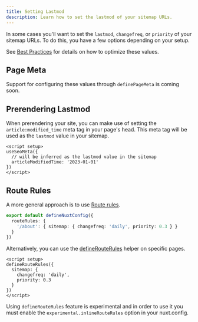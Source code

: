 ```yaml
---
title: Setting Lastmod
description: Learn how to set the lastmod of your sitemap URLs.
---
```


In some cases you'll want to set the `lastmod`, `changefreq`, or `priority` of your sitemap URLs. To
do this, you have a few options depending on your setup.

See [Best Practices](/sitemap/guides/best-practices) for details on how to optimize these values.

## Page Meta

Support for configuring these values through `definePageMeta` is coming soon.

## Prerendering Lastmod

When prerendering your site, you can make use of setting the `article:modified_time` meta tag in your page's head. This
meta tag will be used as the `lastmod` value in your sitemap.

```vue [pages/index.vue]
<script setup>
useSeoMeta({
  // will be inferred as the lastmod value in the sitemap
  articleModifiedTime: '2023-01-01'
})
</script>
```

## Route Rules

A more general approach is to use [Route rules](https://nuxt.com/docs/api/configuration/nuxt-config/#routerules).

```ts [nuxt.config.ts]
export default defineNuxtConfig({
  routeRules: {
    '/about': { sitemap: { changefreq: 'daily', priority: 0.3 } }
  }
})
```

Alternatively, you can use the [defineRouteRules](https://nuxt.com/docs/api/utils/define-route-rules) helper on specific pages.

```vue [pages/index.vue]
<script setup>
defineRouteRules({
  sitemap: {
    changefreq: 'daily',
    priority: 0.3
  }
})
</script>
```

Using `defineRouteRules` feature is experimental and in order to use it you must enable the `experimental.inlineRouteRules` option in your nuxt.config.

